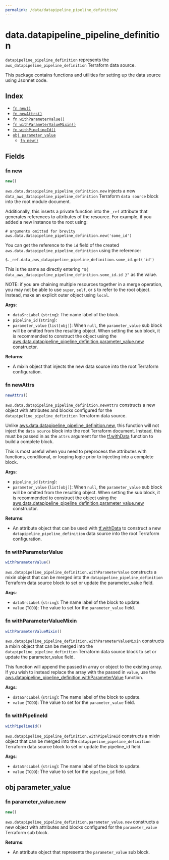 ```yaml
---
permalink: /data/datapipeline_pipeline_definition/
---
```


# data.datapipeline_pipeline_definition

`datapipeline_pipeline_definition` represents the `aws_datapipeline_pipeline_definition` Terraform data source.



This package contains functions and utilities for setting up the data source using Jsonnet code.


## Index

* [`fn new()`](#fn-new)
* [`fn newAttrs()`](#fn-newattrs)
* [`fn withParameterValue()`](#fn-withparametervalue)
* [`fn withParameterValueMixin()`](#fn-withparametervaluemixin)
* [`fn withPipelineId()`](#fn-withpipelineid)
* [`obj parameter_value`](#obj-parameter_value)
  * [`fn new()`](#fn-parameter_valuenew)

## Fields

### fn new

```ts
new()
```


`aws.data.datapipeline_pipeline_definition.new` injects a new `data_aws_datapipeline_pipeline_definition` Terraform `data source`
block into the root module document.

Additionally, this inserts a private function into the `_ref` attribute that generates references to attributes of the
resource. For example, if you added a new instance to the root using:

    # arguments omitted for brevity
    aws.data.datapipeline_pipeline_definition.new('some_id')

You can get the reference to the `id` field of the created `aws.data.datapipeline_pipeline_definition` using the reference:

    $._ref.data_aws_datapipeline_pipeline_definition.some_id.get('id')

This is the same as directly entering `"${ data_aws_datapipeline_pipeline_definition.some_id.id }"` as the value.

NOTE: if you are chaining multiple resources together in a merge operation, you may not be able to use `super`, `self`,
or `$` to refer to the root object. Instead, make an explicit outer object using `local`.

**Args**:
  - `dataSrcLabel` (`string`): The name label of the block.
  - `pipeline_id` (`string`): 
  - `parameter_value` (`list[obj]`):  When `null`, the `parameter_value` sub block will be omitted from the resulting object. When setting the sub block, it is recommended to construct the object using the [aws.data.datapipeline_pipeline_definition.parameter_value.new](#fn-datapipelinepipelinedefinitionparametervaluenew) constructor.

**Returns**:
- A mixin object that injects the new data source into the root Terraform configuration.


### fn newAttrs

```ts
newAttrs()
```


`aws.data.datapipeline_pipeline_definition.newAttrs` constructs a new object with attributes and blocks configured for the `datapipeline_pipeline_definition`
Terraform data source.

Unlike [aws.data.datapipeline_pipeline_definition.new](#fn-datapipelinepipelinedefinitionnew), this function will not inject the `data source`
block into the root Terraform document. Instead, this must be passed in as the `attrs` argument for the
[tf.withData](https://github.com/tf-libsonnet/core/tree/main/docs#fn-withdata) function to build a complete block.

This is most useful when you need to preprocess the attributes with functions, conditional, or looping logic prior to
injecting into a complete block.

**Args**:
  - `pipeline_id` (`string`): 
  - `parameter_value` (`list[obj]`):  When `null`, the `parameter_value` sub block will be omitted from the resulting object. When setting the sub block, it is recommended to construct the object using the [aws.data.datapipeline_pipeline_definition.parameter_value.new](#fn-datapipelinepipelinedefinitionparametervaluenew) constructor.

**Returns**:
  - An attribute object that can be used with [tf.withData](https://github.com/tf-libsonnet/core/tree/main/docs#fn-withdata) to construct a new `datapipeline_pipeline_definition` data source into the root Terraform configuration.


### fn withParameterValue

```ts
withParameterValue()
```

`aws.datapipeline_pipeline_definition.withParameterValue` constructs a mixin object that can be merged into the `datapipeline_pipeline_definition`
Terraform data source block to set or update the parameter_value field.



**Args**:
  - `dataSrcLabel` (`string`): The name label of the block to update.
  - `value` (`TODO`): The value to set for the `parameter_value` field.


### fn withParameterValueMixin

```ts
withParameterValueMixin()
```

`aws.datapipeline_pipeline_definition.withParameterValueMixin` constructs a mixin object that can be merged into the `datapipeline_pipeline_definition`
Terraform data source block to set or update the parameter_value field.

This function will append the passed in array or object to the existing array. If you wish
to instead replace the array with the passed in `value`, use the [aws.datapipeline_pipeline_definition.withParameterValue](TODO)
function.


**Args**:
  - `dataSrcLabel` (`string`): The name label of the block to update.
  - `value` (`TODO`): The value to set for the `parameter_value` field.


### fn withPipelineId

```ts
withPipelineId()
```

`aws.datapipeline_pipeline_definition.withPipelineId` constructs a mixin object that can be merged into the `datapipeline_pipeline_definition`
Terraform data source block to set or update the pipeline_id field.



**Args**:
  - `dataSrcLabel` (`string`): The name label of the block to update.
  - `value` (`TODO`): The value to set for the `pipeline_id` field.


## obj parameter_value



### fn parameter_value.new

```ts
new()
```


`aws.datapipeline_pipeline_definition.parameter_value.new` constructs a new object with attributes and blocks configured for the `parameter_value`
Terraform sub block.



**Returns**:
  - An attribute object that represents the `parameter_value` sub block.
